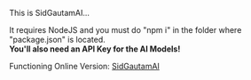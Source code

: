 This is SidGautamAI...

It requires NodeJS and you must do "npm i" in the folder where "package.json" is located.<br>**You'll also need an API Key for the AI Models!**

Functioning Online Version: [SidGautamAI](https://sidgautam.ca/ai-chat/)
